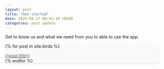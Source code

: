 ```yaml
---
layout: post
title: "Get started"
date: 2025-04-27 00:41:19 +0200
categories: post update
---
```


Get to know us and what we need from you to able to use the app.

<style>
.card{
    background-color: #f9f9f9;
    border-radius: 8px;
    box-shadow: 0 2px 4px rgba(0,0,0,0.1);
    overflow: hidden;
   
}

.card h3{
    margin-top: 0;
    margin-bottom: 10px;
}
.card p {
    margin-bottom: 0;
    color: #555;
}
</style>

<div class="card">
  {% for post in site.birds %}
  <div >
    <a href="{{post.url|relative_url}}">
      <p>{{post.title}}</p>
    </a>
  </div>
  {% endfor %}
</div>
